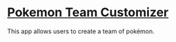 # [Pokemon Team Customizer]("https://frozen-atoll-38390.herokuapp.com/")

This app allows users to create a team of pokémon.
